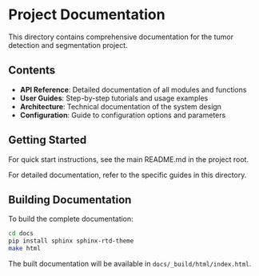 # Project Documentation

This directory contains comprehensive documentation for the tumor detection and segmentation project.

## Contents

- **API Reference**: Detailed documentation of all modules and functions
- **User Guides**: Step-by-step tutorials and usage examples
- **Architecture**: Technical documentation of the system design
- **Configuration**: Guide to configuration options and parameters

## Getting Started

For quick start instructions, see the main README.md in the project root.

For detailed documentation, refer to the specific guides in this directory.

## Building Documentation

To build the complete documentation:

```bash
cd docs
pip install sphinx sphinx-rtd-theme
make html
```

The built documentation will be available in `docs/_build/html/index.html`.
